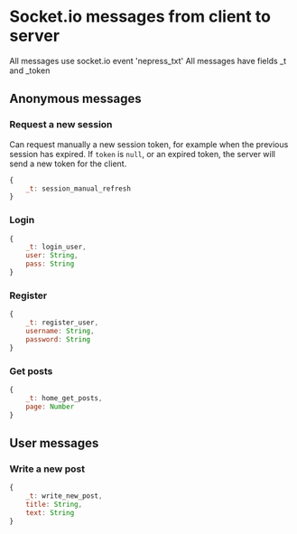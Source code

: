 # Socket.io messages from client to server

All messages use socket.io event 'nepress_txt'
All messages have fields _t and _token

## Anonymous messages

### Request a new session

Can request manually a new session token, for example when the previous session has expired.
If `token` is `null`, or an expired token, the server will send a new token for the client.

```javascript
{
    _t: session_manual_refresh
}
```

### Login

```javascript
{
    _t: login_user,
    user: String,
    pass: String
}
```

### Register

```javascript
{
    _t: register_user,
    username: String,
    password: String
}
```

### Get posts

```javascript
{
    _t: home_get_posts,
    page: Number
}
```

## User messages

### Write a new post

```javascript
{
    _t: write_new_post,
    title: String,
    text: String
}
```